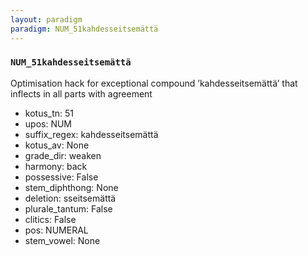 ```yaml
---
layout: paradigm
paradigm: NUM_51kahdesseitsemättä
---
```

### ` NUM_51kahdesseitsemättä `

Optimisation hack for exceptional compound ’kahdesseitsemättä’ that inflects in all parts with agreement
* kotus_tn: 51
* upos: NUM
* suffix_regex: kahdesseitsemättä
* kotus_av: None
* grade_dir: weaken
* harmony: back
* possessive: False
* stem_diphthong: None
* deletion: sseitsemättä
* plurale_tantum: False
* clitics: False
* pos: NUMERAL
* stem_vowel: None
